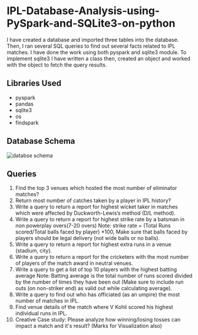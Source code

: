 # IPL-Database-Analysis-using-PySpark-and-SQLite3-on-python
I have created a database and imported three tables into the database. Then, I ran several SQL queries to find out several facts related to IPL matches. I have done the work using both pyspark and sqlite3 module. To implement sqlite3 I have written a class then, created an object and worked with the object to fetch the query results.

## Libraries Used

- pyspark
- pandas
- sqlite3
- os
- findspark

## Database Schema

![databse schema](https://github.com/Souryadipstan/IPL-Database-Analysis-using-PySpark-and-SQLite3-on-python/blob/ipl_dataset_2/ipl_dataset_schema.jpg?raw=true)

## Queries

1. Find the top 3 venues which hosted the most number of eliminator matches?
2. Return most number of catches taken by a player in IPL history?
3. Write a query to return a report for highest wicket taker in matches which were affected by Duckworth-Lewis’s method (D/L method).
4. Write a query to return a report for highest strike rate by a batsman in non powerplay overs(7-20 overs)
Note: strike rate = (Total Runs scored/Total balls faced by player) *100, Make sure that balls faced by players should be legal delivery (not wide balls or no balls).
5. Write a query to return a report for highest extra runs in a venue (stadium, city).
6. Write a query to return a report for the cricketers with the most number of players of the match award in neutral venues.
7. Write a query to get a list of top 10 players with the highest batting average Note: Batting average is the total number of runs scored divided by the number of times they have been out (Make sure to include run outs (on non-striker end) as valid out while calculating average).
8. Write a query to find out who has officiated (as an umpire) the most number of matches in IPL.
9. Find venue details of the match where V Kohli scored his highest individual runs in IPL.
10. Creative Case study:
Please analyze how winning/losing tosses can impact a match and it's result? (Marks for Visualization also)
